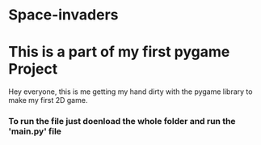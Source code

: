 # Space-invaders
# This is a part of my first pygame Project

Hey everyone, this is me getting my hand dirty with the pygame library to make my first 2D  game.
### To run the file just doenload the whole folder and run the 'main.py' file
